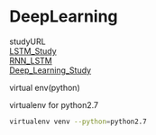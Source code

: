 # DeepLearning


studyURL  
[LSTM_Study](http://colah.github.io/posts/2015-08-Understanding-LSTMs/)  
[RNN_LSTM](https://ratsgo.github.io/natural%20language%20processing/2017/03/09/rnnlstm/)  
[Deep_Learning_Study](https://colah.github.io/)  


virtual env(python)

virtualenv for python2.7
```bash
virtualenv venv --python=python2.7 
```

